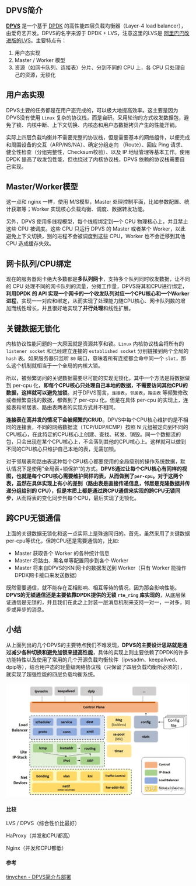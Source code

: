 ## DPVS简介

**[DPVS](https://github.com/iqiyi/dpvs)** 是一个基于 [DPDK](https://www.dpdk.org/) 的高性能四层负载均衡器（Layer-4 load balancer），由爱奇艺开发。DPVS的名字来源于 DPDK + LVS，注意这里的LVS是 [阿里巴巴改进版的LVS](https://github.com/alibaba/LVS)。主要特点有：

1. 用户态实现
2. Master / Worker 模型
3. 资源（如网卡队列、连接表）分片、分到不同的 CPU 上，各 CPU 只处理自己的资源，无锁化



## **用户态实现**

DPVS主要的任务都是在用户态完成的，可以极大地提高效率。这主要是因为DPVS没有使用 `Linux` 复杂的协议栈，而是自研。采用轮询的方式收发数据包，避免了锁、内核中断、上下文切换、内核态和用户态数据拷贝产生的性能开销。

实际上四层负载均衡并不需要完整的协议栈，但是需要基本的网络组件，以便完成和周围设备的交互（ARP/NS/NA）、确定分组走向 （Route）、回应 Ping 请求、健全性检查（分组完整性，Checksum校验）、以及 IP 地址管理等基本工作。使用 DPDK 提高了收发包性能，但也绕过了内核协议栈，DPVS 依赖的协议栈需要自己实现。





## **Master/Worker模型**

这一点和 nginx 一样，使用  M/S模型，Master 处理控制平面，比如参数配置、统计获取等；Worker 实现核心负载均衡、调度、数据转发功能。

另外，DPVS 使用多线程模型，每个线程绑定到一个 CPU 物理核心上，并且禁止这些 CPU 被调度。这些 CPU 只运行 DPVS 的 Master 或者某个 Worker，以此避免上下文切换，别的进程不会被调度到这些 CPU，Worker 也不会迁移到其他 CPU 造成缓存失效。



## **网卡队列/CPU绑定**

现在的服务器网卡绝大多数都是**多队列网卡**，支持多个队列同时收发数据，让不同的 CPU 处理不同的网卡队列的流量，分摊工作量，DPVS将其和CPU进行绑定，**利用DPDK 的 API 实现一个网卡的一个收发队列对应一个CPU核心和一个Worker进程**，实现一一对应和绑定，从而实现了处理能力随CPU核心、网卡队列数的增加而线性增长，并且很好地实现了**并行处理**和线性扩展。



## **关键数据无锁化**

内核协议性能问题的一大原因就是资源共享和锁。`Linux` 内核协议栈会将所有的 `listener socket` 和已经建立连接的 `established socket` 分别链接到两个全局的 `hash` 表。如果服务器只监听 `80` 端口，意味着所有连接都会命中同一个 `slot`，那么这个机制就相当于一个全局的内核大锁。

所以，被频繁访问的关键数据需要尽可能的实现无锁化，其中一个方法是将数据做到 per-cpu 化，**即每个CPU核心只处理自己本地的数据，不需要访问其他CPU的数据，这样就可以避免加锁**。对于DPVS而言，`连接表`，`邻居表`，`路由表` 等频繁修改或者频繁查找的数据，都做到了 per-cpu 化。但是在具体 per-cpu 的实现上，连接表和邻居表、路由表两者的实现方式并不相同。

**连接表在高并发的情况下会被频繁的CRUD**。DPVS中每个CPU核心维护的是不相同的连接表，不同的网络数据流（TCP/UDP/ICMP）按照 N 元组被定向到不同的CPU核心，在此特定的CPU核心上创建、查找、转发、销毁。同一个数据流的包，只会出现在某个CPU核心上，不会落到其他的CPU核心上。这样就可以做到不同的CPU核心只维护自己本地的表，无需加锁。

对于邻居表和路由表这种每个CPU核心都要使用的全局级别的操作系统数据，默认情况下是使用”全局表+锁保护“的方式。**DPVS通过让每个CPU核心有同样的视图，也就是每个CPU核心需要维护同样的表，从而做到了`per-cpu`。**对于这两个表，虽然在具体实现上有小的差别（路由表是直接传递信息，邻居是克隆数据并传递分组给别的 CPU），但是**本质上都是通过跨CPU通信来实现的跨CPU无锁同步**，从而将表的变化同步到每个CPU，最后实现了无锁化。



## **跨CPU无锁通信**

上面的关键数据无锁化和这一点实际上是殊途同归的。首先，虽然采用了关键数据 per-cpu等优化，但跨CPU还是需要通信的，比如:

- Master 获取各个 Worker 的各种统计信息
- Master 将路由、黑名单等配置同步到各个 Worker
- Master 将来自DPVS的KNI网卡的数据发送到 Worker（只有 Worker 能操作DPDK网卡接口来发送数据）

既然需要通信，就不能存在互相影响、相互等待的情况，因为那会影响性能。**DPVS的无锁通信还是主要依靠DPDK提供的无锁 `rte_ring` 库实现的**，从底层保证通信是无锁的，并且我们在此之上封装一层消息机制来支持一对一，一对多，同步或异步的消息。



## **小结**

从上面列出的几个DPVS的主要特点我们不难发现，**DPVS的主要设计思路就是通过减少各种切换和避免加锁来提高性能**，具体的实现上则主要依赖了DPDK的许多功能特性以及使用了常用的几个开源负载均衡软件（ipvsadm、keepalived、dpip等），结合用户态的轻量级网络协议栈（只保留了四层负载均衡所必须的），就实现了超强性能的四层负载均衡系统。



![img](assets/v2-9b50911e2f19045e55cf15f518b16d6e_1440w.jpg)





#### 比较

LVS / DPVS（综合性价比最好） 

HaProxy（并发和CPU都高）

Nginx（并发和CPU都低）





#### 参考

[tinychen - DPVS简介与部署](https://zhuanlan.zhihu.com/p/344194786)